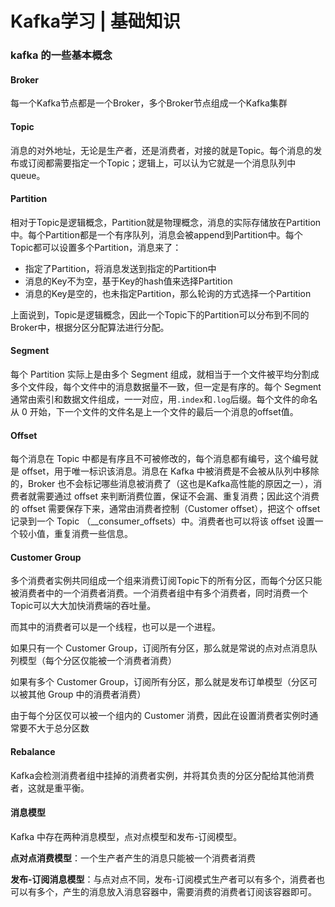 # Kafka学习 | 基础知识

### kafka 的一些基本概念

#### Broker

每一个Kafka节点都是一个Broker，多个Broker节点组成一个Kafka集群

#### Topic

消息的对外地址，无论是生产者，还是消费者，对接的就是Topic。每个消息的发布或订阅都需要指定一个Topic；逻辑上，可以认为它就是一个消息队列中queue。

#### Partition

相对于Topic是逻辑概念，Partition就是物理概念，消息的实际存储放在Partition中。每个Partition都是一个有序队列，消息会被append到Partition中。每个Topic都可以设置多个Partition，消息来了：

- 指定了Partition，将消息发送到指定的Partition中
- 消息的Key不为空，基于Key的hash值来选择Partition
- 消息的Key是空的，也未指定Partition，那么轮询的方式选择一个Partition

上面说到，Topic是逻辑概念，因此一个Topic下的Partition可以分布到不同的Broker中，根据分区分配算法进行分配。

#### Segment

每个 Partition 实际上是由多个 Segment 组成，就相当于一个文件被平均分割成多个文件段，每个文件中的消息数据量不一致，但一定是有序的。每个 Segment 通常由索引和数据文件组成，一一对应，用`.index`和`.log`后缀。每个文件的命名从 0 开始，下一个文件的文件名是上一个文件的最后一个消息的offset值。

#### Offset

每个消息在 Topic 中都是有序且不可被修改的，每个消息都有编号，这个编号就是 offset，用于唯一标识该消息。消息在 Kafka 中被消费是不会被从队列中移除的，Broker 也不会标记哪些消息被消费了（这也是Kafka高性能的原因之一），消费者就需要通过 offset 来判断消费位置，保证不会漏、重复消费；因此这个消费的 offset 需要保存下来，通常由消费者控制（Customer offset），把这个 offset 记录到一个 Topic （__consumer_offsets）中。消费者也可以将该 offset 设置一个较小值，重复消费一些信息。

#### Customer Group

多个消费者实例共同组成一个组来消费订阅Topic下的所有分区，而每个分区只能被消费者中的一个消费者消费。一个消费者组中有多个消费者，同时消费一个Topic可以大大加快消费端的吞吐量。

而其中的消费者可以是一个线程，也可以是一个进程。

如果只有一个 Customer Group，订阅所有分区，那么就是常说的点对点消息队列模型（每个分区仅能被一个消费者消费）

如果有多个 Customer Group，订阅所有分区，那么就是发布订单模型（分区可以被其他 Group 中的消费者消费）

由于每个分区仅可以被一个组内的 Customer 消费，因此在设置消费者实例时通常要不大于总分区数

#### Rebalance

Kafka会检测消费者组中挂掉的消费者实例，并将其负责的分区分配给其他消费者，这就是重平衡。

#### 消息模型

Kafka 中存在两种消息模型，点对点模型和发布-订阅模型。

**点对点消费模型**：一个生产者产生的消息只能被一个消费者消费

**发布-订阅消息模型**：与点对点不同，发布-订阅模式生产者可以有多个，消费者也可以有多个，产生的消息放入消息容器中，需要消费的消费者订阅该容器即可。




















































